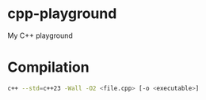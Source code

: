 # cpp-playground
My C++ playground

# Compilation
```bash
c++ --std=c++23 -Wall -O2 <file.cpp> [-o <executable>]
```
